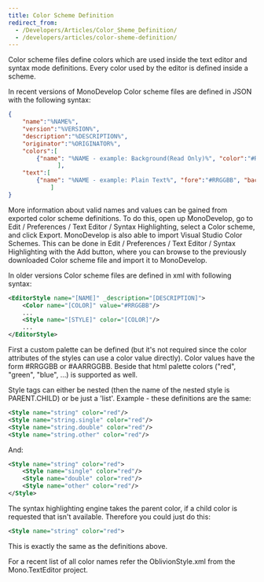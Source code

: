 ```yaml
---
title: Color Scheme Definition
redirect_from:
  - /Developers/Articles/Color_Sheme_Definition/
  - /developers/articles/color-sheme-definition/
---
```


Color scheme files define colors which are used inside the text editor and syntax mode definitions. Every color used by the editor is defined inside a scheme. 

In recent versions of MonoDevelop Color scheme files are defined in JSON with the following syntax:

``` json
{
	"name":"%NAME%",
	"version":"%VERSION%",
	"description":"%DESCRIPTION%",
	"originator":"%ORIGINATOR%",
	"colors":[
		{"name": "%NAME - example: Background(Read Only)%", "color":"#RRGGBB", "secondcolor":"#RRGGBB", "bordercolor":"#RRGGBB"},
	          ],
	"text":[
		{"name": "%NAME - example: Plain Text%", "fore":"#RRGGBB", "back":"#RRGGBB", "weight":"%WEIGHT - example: Bold%", "style":"%STYLE - example: Italic%"},
	        ]
}
```
More information about valid names and values can be gained from exported color scheme definitions. To do this, open up MonoDevelop, go to Edit / Preferences / Text Editor / Syntax Highlighting, select a Color scheme, and click Export.
MonoDevelop is also able to import Visual Studio Color Schemes. This can be done in Edit / Preferences / Text Editor / Syntax Highlighting with the Add button, where you can browse to the previously downloaded Color scheme file and import it to MonoDevelop.

In older versions Color scheme files are defined in xml with following syntax:

``` xml
<EditorStyle name="[NAME]" _description="[DESCRIPTION]">
    <Color name="[COLOR]" value="#RRGGBB"/>
    ...
    <Style name="[STYLE]" color="[COLOR]"/>
    ...
</EditorStyle>
```

First a custom palette can be defined (but it's not required since the color attributes of the styles can use a color value directly). Color values have the form \#RRGGBB or \#AARRGGBB. Beside that html palette colors ("red", "green", "blue", ...) is supported as well.

Style tags can either be nested (then the name of the nested style is PARENT.CHILD) or be just a 'list'. Example - these definitions are the same: 

``` xml
<Style name="string" color="red"/>
<Style name="string.single" color="red"/>
<Style name="string.double" color="red"/>
<Style name="string.other" color="red"/>
```

And:

``` xml
<Style name="string" color="red">
    <Style name="single" color="red"/>
    <Style name="double" color="red"/>
    <Style name="other" color="red"/>
</Style>
```

The syntax highlighting engine takes the parent color, if a child color is requested that isn't available. Therefore you could just do this:

``` xml
<Style name="string" color="red">
```

This is exactly the same as the definitions above.

For a recent list of all color names refer the OblivionStyle.xml from the Mono.TextEditor project.
